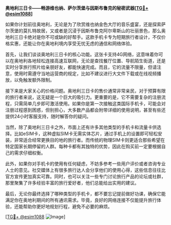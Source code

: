 **奥地利三日卡——畅游维也纳、萨尔茨堡与因斯布鲁克的秘密武器[[TG💪+ @esim1088](https://t.me/s/esim1088)]**

如果你计划前往奥地利，无论是为了欣赏维也纳金色大厅的音乐盛宴，还是探索萨尔茨堡的莫扎特故居，又或者是沉浸于因斯布鲁克阿尔卑斯山的壮丽景色，那么奥地利三日卡绝对是你不可或缺的好帮手。这款手机卡专为短期旅行者设计，不仅价格实惠，还能让你在奥地利境内享受无忧无虑的通信和网络体验。

首先，让我们谈谈奥地利三日卡的核心功能。这张卡支持4G网络，这意味着你可以在奥地利各地轻松连接高速互联网，无论是查找餐厅位置、导航陌生街道，还是实时分享旅行照片给亲朋好友，都能快速完成。而且，它的流量不限量，但请注意，使用时需遵守当地运营商的规定，比如不建议进行大文件下载或在线视频播放，以免触发额外限制。

接下来是大家关心的价格问题。奥地利三日卡的售价通常非常亲民，对于预算有限的旅行者来说，这无疑是一个巨大的吸引力。更重要的是，它不需要复杂的注册流程，只需简单几步即可激活使用。如果你是第一次接触这类国际手机卡，可能会对注册过程感到困惑，但别担心，大多数产品都会附带详细的使用说明，甚至有些还提供24小时客服支持，随时解答你的疑问。

当然，除了奥地利三日卡之外，市面上还有许多其他类型的手机卡和流量卡供选择。比如eSIM卡，这种虚拟SIM卡无需实体芯片，通过手机上的设置即可轻松安装，非常适合经常更换目的地的旅行者。而传统的物理SIM卡则更适合那些希望在特定国家长期停留的人群。每种卡都有其独特的优势，因此在购买前一定要根据自己的需求仔细权衡。

此外，如果你对手机卡的使用有任何疑虑，不妨多参考一些用户评价或者咨询专业人士的意见。社交媒体上有很多旅行达人会分享他们的使用心得，这些信息往往比官方宣传更加真实可靠。同时，也可以关注一些专门讨论旅行产品的论坛或社群，那里聚集了许多经验丰富的旅行爱好者，他们总能给出实用的建议。

最后，无论你最终选择了哪种类型的手机卡，都不要忘记提前做好功课，确保它能满足你在奥地利期间的所有通讯需求。毕竟，良好的网络连接不仅能提升旅行体验，还能帮助你更好地规划行程，避免不必要的麻烦。

[[TG💪+ @esim1088](https://t.me/s/esim1088) ![Image](https://i.postimg.cc/4NQfJmqS/Snipaste-2025-05-13-00-14-12.png)]